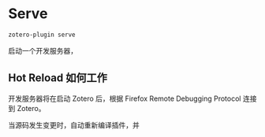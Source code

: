 # Serve

```bash
zotero-plugin serve
```

启动一个开发服务器，

## Hot Reload 如何工作

开发服务器将在启动 Zotero 后，根据 Firefox Remote Debugging Protocol 连接到 Zotero。

当源码发生变更时，自动重新编译插件，并
